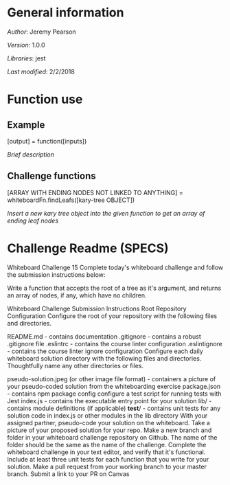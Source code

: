 # General information
_Author_: Jeremy Pearson

_Version_: 1.0.0

_Libraries_: jest

_Last modified_: 2/2/2018

# Function use

## Example
[output] = function([inputs])

_Brief description_

## Challenge functions
[ARRAY WITH ENDING NODES NOT LINKED TO ANYTHING] = whiteboardFn.findLeafs([kary-tree OBJECT])

_Insert a new kary tree object into the given function to get an array of ending leaf nodes_

# Challenge Readme (SPECS)

Whiteboard Challenge 15
Complete today's whiteboard challenge and follow the submission instructions below:

Write a function that accepts the root of a tree as it's argument, and returns an array of nodes, if any, which have no children.

Whiteboard Challenge Submission Instructions
Root Repository Configuration
Configure the root of your repository with the following files and directories.

README.md - contains documentation
.gitignore - contains a robust .gitignore file
.eslintrc - contains the course linter configuration
.eslintignore - contains the course linter ignore configuration
Configure each daily whiteboard solution directory with the following files and directories. Thoughtfully name any other directories or files.

pseudo-solution.jpeg (or other image file format) - containers a picture of your pseudo-coded solution from the whiteboarding exercise
package.json - contains npm package config
configure a test script for running tests with Jest
index.js - contains the executable entry point for your solution
lib/ - contains module definitions (if applicable)
__test__/ - contains unit tests for any solution code in index.js or other modules in the lib directory
With your assigned partner, pseudo-code your solution on the whiteboard. Take a picture of your proposed solution for your repo.
Make a new branch and folder in your whiteboard challenge repository on Github. The name of the folder should be the same as the name of the challenge.
Complete the whiteboard challenge in your text editor, and verify that it's functional.
Include at least three unit tests for each function that you write for your solution.
Make a pull request from your working branch to your master branch.
Submit a link to your PR on Canvas